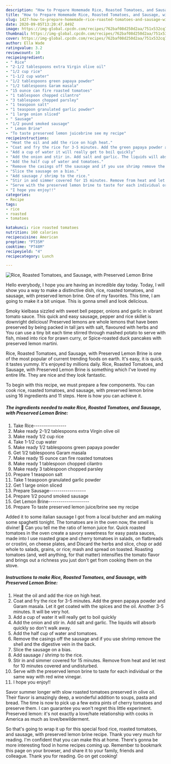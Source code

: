 ```yaml
---
description: "How to Prepare Homemade Rice, Roasted Tomatoes, and Sausage, with Preserved Lemon Brine"
title: "How to Prepare Homemade Rice, Roasted Tomatoes, and Sausage, with Preserved Lemon Brine"
slug: 1427-how-to-prepare-homemade-rice-roasted-tomatoes-and-sausage-with-preserved-lemon-brine
date: 2020-09-05T13:20:47.849Z
image: https://img-global.cpcdn.com/recipes/762baf08d250d2aa/751x532cq70/rice-roasted-tomatoes-and-sausage-with-preserved-lemon-brine-recipe-main-photo.jpg
thumbnail: https://img-global.cpcdn.com/recipes/762baf08d250d2aa/751x532cq70/rice-roasted-tomatoes-and-sausage-with-preserved-lemon-brine-recipe-main-photo.jpg
cover: https://img-global.cpcdn.com/recipes/762baf08d250d2aa/751x532cq70/rice-roasted-tomatoes-and-sausage-with-preserved-lemon-brine-recipe-main-photo.jpg
author: Ella Wade
ratingvalue: 3.2
reviewcount: 10
recipeingredient:
- " Rice"
- "2-1/2 tablespoons extra Virgin olive oil"
- "1/2 cup rice"
- "1-1/2 cup water"
- "1/2 tablespoons green papaya powder"
- "1/2 tablespoons Garam masala"
- "15 ounce can fire roasted tomatoes"
- "1 tablespoon chopped cilantro"
- "3 tablespoon chopped parsley"
- "1 teaspoon salt"
- "1 teaspoon granulated garlic powder"
- "1 large onion sliced"
- " Sausage"
- "1/2 pound smoked sausage"
- " Lemon Brine"
- "To taste preserved lemon juicebrine see my recipe"
recipeinstructions:
- "Heat the oil and add the rice on high heat."
- "Coat and fry the rice for 3-5 minutes. Add the green papaya powder and Garam masala. Let it get coated with the spices and the oil. Another 3-5 minutes. It will be very hot."
- "Add a cup of water it will really get to boil quickly"
- "Add the onion and stir in. Add salt and garlic. The liquids will absorb quickly so don&#39;t walk away."
- "Add the half cup of water and tomatoes."
- "Remove the casings off the sausage and if you use shrimp remove the shell and the digestive vein in the back."
- "Slice the sausage on a bias."
- "Add sausage / shrimp to the rice."
- "Stir in and simmer covered for 15 minutes. Remove from heat and let rest for 10 minutes covered and undisturbed."
- "Serve with the preserved lemon brine to taste for each individual or the same way with red wine vinegar."
- "I hope you enjoy!!"
categories:
- Recipe
tags:
- rice
- roasted
- tomatoes

katakunci: rice roasted tomatoes 
nutrition: 160 calories
recipecuisine: American
preptime: "PT35M"
cooktime: "PT48M"
recipeyield: "4"
recipecategory: Lunch

---
```



![Rice, Roasted Tomatoes, and Sausage, with Preserved Lemon Brine](https://img-global.cpcdn.com/recipes/762baf08d250d2aa/751x532cq70/rice-roasted-tomatoes-and-sausage-with-preserved-lemon-brine-recipe-main-photo.jpg)

Hello everybody, I hope you are having an incredible day today. Today, I will show you a way to make a distinctive dish, rice, roasted tomatoes, and sausage, with preserved lemon brine. One of my favorites. This time, I am going to make it a bit unique. This is gonna smell and look delicious.

Smoky kielbasa sizzled with sweet bell pepper, onions and garlic in vibrant tomato sauce. This quick and easy sausage, pepper and rice skillet is downright delicious! Preserved lemons are whole lemons that have been preserved by being packed in tall jars with salt, flavoured with herbs and You can use a tiny bit each time stirred through mashed potato to serve with fish, mixed into rice for prawn curry, or Spice-roasted duck pancakes with preserved lemon martini.

Rice, Roasted Tomatoes, and Sausage, with Preserved Lemon Brine is one of the most popular of current trending foods on earth. It's easy, it is quick, it tastes yummy. It's enjoyed by millions daily. Rice, Roasted Tomatoes, and Sausage, with Preserved Lemon Brine is something which I've loved my entire life. They are nice and they look fantastic.


To begin with this recipe, we must prepare a few components. You can cook rice, roasted tomatoes, and sausage, with preserved lemon brine using 16 ingredients and 11 steps. Here is how you can achieve it.

<!--inarticleads1-->

##### The ingredients needed to make Rice, Roasted Tomatoes, and Sausage, with Preserved Lemon Brine:

1. Take  Rice----------------
1. Make ready 2-1/2 tablespoons extra Virgin olive oil
1. Make ready 1/2 cup rice
1. Take 1-1/2 cup water
1. Make ready 1/2 tablespoons green papaya powder
1. Get 1/2 tablespoons Garam masala
1. Make ready 15 ounce can fire roasted tomatoes
1. Make ready 1 tablespoon chopped cilantro
1. Make ready 3 tablespoon chopped parsley
1. Prepare 1 teaspoon salt
1. Take 1 teaspoon granulated garlic powder
1. Get 1 large onion sliced
1. Prepare  Sausage------------------
1. Prepare 1/2 pound smoked sausage
1. Get  Lemon Brine--------------------
1. Prepare To taste preserved lemon juice/brine see my recipe


Added it to some italian sausage I got from a local butcher and am making some spaghetti tonight. The tomatoes are in the oven now, the smell is divine! 🙂 Can you tell me the ratio of lemon juice for. Quick roasted tomatoes in the oven create a savory sweetness for easy pasta sauces, made into I use roasted grape and cherry tomatoes in salads, on flatbreads or crostini, on cheese plates, and Discard the herbs and slice, chop or add whole to salads, grains, or rice; mash and spread on toasted. Roasting tomatoes (and, well anything, for that matter) intensifies the tomato flavor and brings out a richness you just don&#39;t get from cooking them on the stove. 

<!--inarticleads2-->

##### Instructions to make Rice, Roasted Tomatoes, and Sausage, with Preserved Lemon Brine:

1. Heat the oil and add the rice on high heat.
1. Coat and fry the rice for 3-5 minutes. Add the green papaya powder and Garam masala. Let it get coated with the spices and the oil. Another 3-5 minutes. It will be very hot.
1. Add a cup of water it will really get to boil quickly
1. Add the onion and stir in. Add salt and garlic. The liquids will absorb quickly so don&#39;t walk away.
1. Add the half cup of water and tomatoes.
1. Remove the casings off the sausage and if you use shrimp remove the shell and the digestive vein in the back.
1. Slice the sausage on a bias.
1. Add sausage / shrimp to the rice.
1. Stir in and simmer covered for 15 minutes. Remove from heat and let rest for 10 minutes covered and undisturbed.
1. Serve with the preserved lemon brine to taste for each individual or the same way with red wine vinegar.
1. I hope you enjoy!!


Savor summer longer with slow roasted tomatoes preserved in olive oil. Their flavor is amazingly deep, a wonderful addition to soups, pasta and bread. The time is now to pick up a few extra pints of cherry tomatoes and preserve them. I can guarantee you won&#39;t regret this little experiment. Preserved lemon: it&#39;s not exactly a love/hate relationship with cooks in America as much as love/bewilderment. 

So that's going to wrap it up for this special food rice, roasted tomatoes, and sausage, with preserved lemon brine recipe. Thank you very much for reading. I'm confident that you can make this at home. There's gonna be more interesting food in home recipes coming up. Remember to bookmark this page on your browser, and share it to your family, friends and colleague. Thank you for reading. Go on get cooking!
